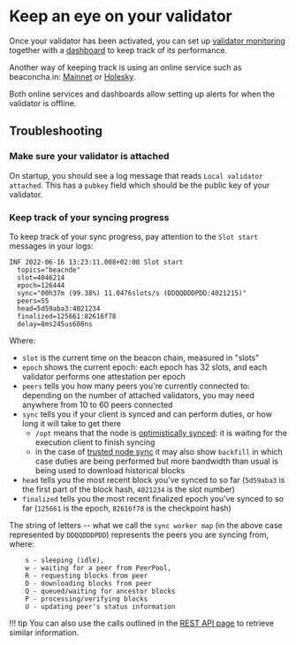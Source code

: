 # Keep an eye on your validator

Once your validator has been activated, you can set up [validator monitoring](./validator-monitor.md) together with a [dashboard](./metrics-pretty-pictures.md) to keep track of its performance.

Another way of keeping track is using an online service such as beaconcha.in: [Mainnet](https://beaconcha.in/) or [Holesky](https://holesky.beaconcha.in).

Both online services and dashboards allow setting up alerts for when the validator is offline.

## Troubleshooting

### Make sure your validator is attached

On startup, you should see a log message that reads `Local validator attached`.
This has a `pubkey` field which should be the public key of your validator.

### Keep track of your syncing progress

To keep track of your sync progress, pay attention to the `Slot start` messages in your logs:

```
INF 2022-06-16 13:23:11.008+02:00 Slot start
  topics="beacnde"
  slot=4046214
  epoch=126444
  sync="00h37m (99.38%) 11.0476slots/s (DDQQDDDPDD:4021215)"
  peers=55
  head=5d59aba3:4021234
  finalized=125661:82616f78
  delay=8ms245us608ns
```

Where:

- `slot` is the current time on the beacon chain, measured in "slots"
- `epoch` shows the current epoch: each epoch has 32 slots, and each validator performs one attestation per epoch
- `peers` tells you how many peers you're currently connected to: depending on the number of attached validators, you may need anywhere from 10 to 60 peers connected
- `sync` tells you if your client is synced and can perform duties, or how long it will take to get there
  - `/opt` means that the node is [optimistically synced](./optimistic-sync.md): it is waiting for the execution client to finish syncing
  - in the case of [trusted node sync](./trusted-node-sync.md) it may also show `backfill` in which case duties are being performed but more bandwidth than usual is being used to download historical blocks
- `head` tells you the most recent block you've synced to so far (`5d59aba3` is the first part of the block hash, `4021234` is the slot number)
- `finalized` tells you the most recent finalized epoch you've synced to so far (`125661` is the epoch, `82616f78` is the checkpoint hash)

The string of letters -- what we call the `sync worker map` (in the above case represented by `DDQQDDDPDD`) represents the peers you are syncing from, where:

```
    s - sleeping (idle),
    w - waiting for a peer from PeerPool,
    R - requesting blocks from peer
    D - downloading blocks from peer
    Q - queued/waiting for ancestor blocks
    P - processing/verifying blocks
    U - updating peer's status information
```

!!! tip
    You can also use the calls outlined in the [REST API page](./rest-api.md) to retrieve similar information.
